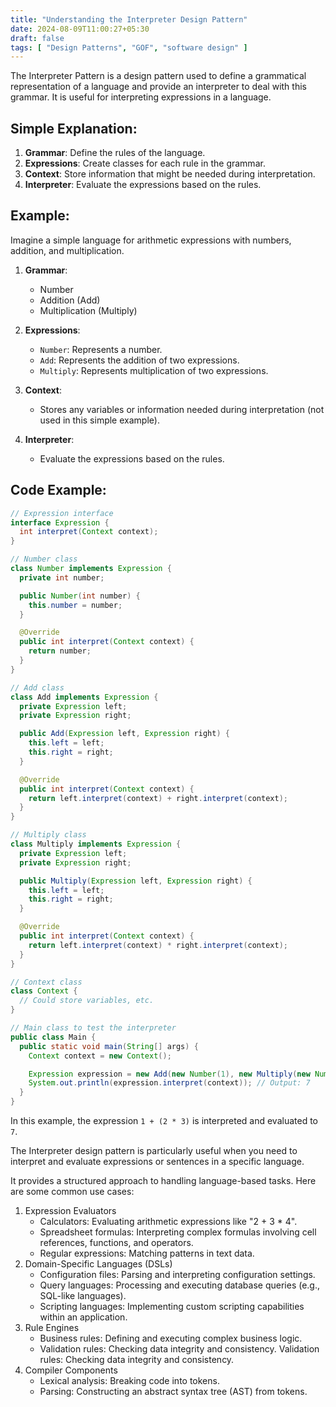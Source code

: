 ```yaml
---
title: "Understanding the Interpreter Design Pattern"
date: 2024-08-09T11:00:27+05:30
draft: false
tags: [ "Design Patterns", "GOF", "software design" ]
---
```

The Interpreter Pattern is a design pattern used to define a grammatical representation of a language and provide an interpreter to deal with this grammar. It is useful for interpreting expressions in a language.

## Simple Explanation:
1. **Grammar**: Define the rules of the language.
2. **Expressions**: Create classes for each rule in the grammar.
3. **Context**: Store information that might be needed during interpretation.
4. **Interpreter**: Evaluate the expressions based on the rules.

## Example:
Imagine a simple language for arithmetic expressions with numbers, addition, and multiplication.

1. **Grammar**:
    - Number
    - Addition (Add)
    - Multiplication (Multiply)

2. **Expressions**:
    - `Number`: Represents a number.
    - `Add`: Represents the addition of two expressions.
    - `Multiply`: Represents multiplication of two expressions.

3. **Context**:
    - Stores any variables or information needed during interpretation (not used in this simple example).

4. **Interpreter**:
    - Evaluate the expressions based on the rules.

## Code Example:
```java
// Expression interface
interface Expression {
  int interpret(Context context);
}

// Number class
class Number implements Expression {
  private int number;

  public Number(int number) {
    this.number = number;
  }

  @Override
  public int interpret(Context context) {
    return number;
  }
}

// Add class
class Add implements Expression {
  private Expression left;
  private Expression right;

  public Add(Expression left, Expression right) {
    this.left = left;
    this.right = right;
  }

  @Override
  public int interpret(Context context) {
    return left.interpret(context) + right.interpret(context);
  }
}

// Multiply class
class Multiply implements Expression {
  private Expression left;
  private Expression right;

  public Multiply(Expression left, Expression right) {
    this.left = left;
    this.right = right;
  }

  @Override
  public int interpret(Context context) {
    return left.interpret(context) * right.interpret(context);
  }
}

// Context class
class Context {
  // Could store variables, etc.
}

// Main class to test the interpreter
public class Main {
  public static void main(String[] args) {
    Context context = new Context();

    Expression expression = new Add(new Number(1), new Multiply(new Number(2), new Number(3)));
    System.out.println(expression.interpret(context)); // Output: 7
  }
}
```

In this example, the expression `1 + (2 * 3)` is interpreted and evaluated to `7`.

The Interpreter design pattern is particularly useful when you need to interpret and evaluate expressions or sentences in a specific language.

It provides a structured approach to handling language-based tasks. Here are some common use cases:
1. Expression Evaluators
    - Calculators: Evaluating arithmetic expressions like "2 + 3 * 4".
    - Spreadsheet formulas: Interpreting complex formulas involving cell references, functions, and operators.
    - Regular expressions: Matching patterns in text data.
2. Domain-Specific Languages (DSLs)
    - Configuration files: Parsing and interpreting configuration settings.
    - Query languages: Processing and executing database queries (e.g., SQL-like languages).
    - Scripting languages: Implementing custom scripting capabilities within an application.
3. Rule Engines
    - Business rules: Defining and executing complex business logic.
    - Validation rules: Checking data integrity and consistency.                                                                                                                                                                                                                                   Validation rules: Checking data integrity and consistency.
4. Compiler Components
    - Lexical analysis: Breaking code into tokens.
    - Parsing: Constructing an abstract syntax tree (AST) from tokens.
